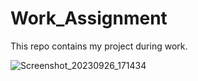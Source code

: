 # Work_Assignment
This repo contains my project during work.

![Screenshot_20230926_171434](https://github.com/saavi1012/Work_Assignment/assets/123543062/5e08c686-baee-4728-a2e5-72b72bb716a3)
